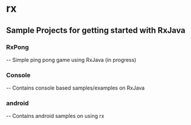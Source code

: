 # rx
## Sample Projects for getting started with RxJava

### RxPong 
-- Simple ping pong game using RxJava (in progress)

### Console 
-- Contains console based samples/examples on RxJava

### android 
-- Contains android samples on using rx
